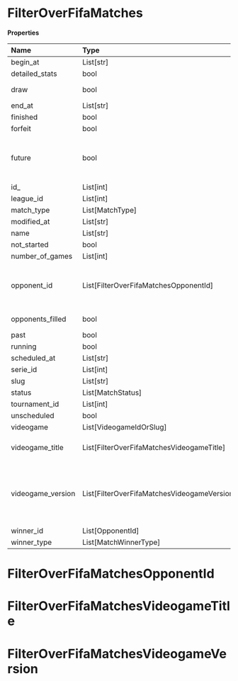 # FilterOverFifaMatches

**Properties**

| Name              | Type                                        | Required | Description                                                                                                                                                                                                               |
| :---------------- | :------------------------------------------ | :------- | :------------------------------------------------------------------------------------------------------------------------------------------------------------------------------------------------------------------------ |
| begin_at          | List[str]                                   | ❌       |                                                                                                                                                                                                                           |
| detailed_stats    | bool                                        | ❌       | Whether the match offers full stats                                                                                                                                                                                       |
| draw              | bool                                        | ❌       | Whether result of the match is a draw                                                                                                                                                                                     |
| end_at            | List[str]                                   | ❌       |                                                                                                                                                                                                                           |
| finished          | bool                                        | ❌       |                                                                                                                                                                                                                           |
| forfeit           | bool                                        | ❌       | Whether match was forfeited                                                                                                                                                                                               |
| future            | bool                                        | ❌       | `true` for future matches only, `false` for past matches only. <br/>Filtering is done on the `begin_at` value, so matches with `running` status will not appear if `true`.                                                |
| id\_              | List[int]                                   | ❌       |                                                                                                                                                                                                                           |
| league_id         | List[int]                                   | ❌       |                                                                                                                                                                                                                           |
| match_type        | List[MatchType]                             | ❌       |                                                                                                                                                                                                                           |
| modified_at       | List[str]                                   | ❌       |                                                                                                                                                                                                                           |
| name              | List[str]                                   | ❌       |                                                                                                                                                                                                                           |
| not_started       | bool                                        | ❌       |                                                                                                                                                                                                                           |
| number_of_games   | List[int]                                   | ❌       |                                                                                                                                                                                                                           |
| opponent_id       | List[FilterOverFifaMatchesOpponentId]       | ❌       | A Team or a Player (id or slug). You can use`filter[winner_type]=Team` or `filter[winner_type]=Player` to focus on teams or players.                                                                                      |
| opponents_filled  | bool                                        | ❌       | Whether a match has opponents filled i.e. opponents are not TBD.                                                                                                                                                          |
| past              | bool                                        | ❌       |                                                                                                                                                                                                                           |
| running           | bool                                        | ❌       |                                                                                                                                                                                                                           |
| scheduled_at      | List[str]                                   | ❌       |                                                                                                                                                                                                                           |
| serie_id          | List[int]                                   | ❌       |                                                                                                                                                                                                                           |
| slug              | List[str]                                   | ❌       |                                                                                                                                                                                                                           |
| status            | List[MatchStatus]                           | ❌       |                                                                                                                                                                                                                           |
| tournament_id     | List[int]                                   | ❌       |                                                                                                                                                                                                                           |
| unscheduled       | bool                                        | ❌       |                                                                                                                                                                                                                           |
| videogame         | List[VideogameIdOrSlug]                     | ❌       |                                                                                                                                                                                                                           |
| videogame_title   | List[FilterOverFifaMatchesVideogameTitle]   | ❌       | A videogame title id or slug. <br/>Only for `/csgo/*`, `/codmw/*`, `/fifa/*` and `/ow/*` endpoints <br/>                                                                                                                  |
| videogame_version | List[FilterOverFifaMatchesVideogameVersion] | ❌       | Filter by the names of videogame versions, all versions using `filter[videogame_version]=all`, or by the latest version using `filter[videogame_version]=latest` <br/>Only for `valorant/*` and `/lol/*` endpoints. <br/> |
| winner_id         | List[OpponentId]                            | ❌       |                                                                                                                                                                                                                           |
| winner_type       | List[MatchWinnerType]                       | ❌       |                                                                                                                                                                                                                           |

# FilterOverFifaMatchesOpponentId

# FilterOverFifaMatchesVideogameTitle

# FilterOverFifaMatchesVideogameVersion

<!-- This file was generated by liblab | https://liblab.com/ -->
